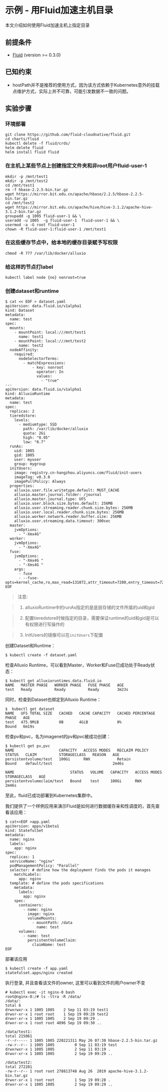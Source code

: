 # 示例 - 用Fluid加速主机目录

本文介绍如何使用Fluid加速主机上指定目录

## 前提条件

- [Fluid](https://github.com/fluid-cloudnative/fluid) (version >= 0.3.0)

## 已知约束

- hostPath并不是推荐的使用方式，因为该方式依赖于Kubernetes意外的挂载点维护方式，实际上并不可靠，可能引发数据不一致的问题。

## 实验步骤

### 环境部署

```
git clone https://github.com/fluid-cloudnative/fluid.git
cd charts/fluid
kubectl delete -f fluid/crds/
helm delete fluid
helm install fluid fluid
```

### 在主机上某些节点上创建指定文件夹和非root用户fluid-user-1

```shell
mkdir -p /mnt/test1
mkdir -p /mnt/test2
cd /mnt/test1
rm -f hbase-2.2.5-bin.tar.gz
wget https://mirror.bit.edu.cn/apache/hbase/2.2.5/hbase-2.2.5-bin.tar.gz
cd /mnt/test2
wget https://mirror.bit.edu.cn/apache/hive/hive-3.1.2/apache-hive-3.1.2-bin.tar.gz
groupadd -g 1005 fluid-user-1 && \
useradd -u 1005  -g fluid-user-1  fluid-user-1 && \
usermod -a -G root fluid-user-1
chown -R fluid-user-1:fluid-user-1 /mnt/test1
```

### 在这些缓存节点中，给本地的缓存目录赋予写权限

```
chmod -R 777 /var/lib/docker/alluxio
```

### 给这样的节点打label

```
kubectl label node {no} nonroot=true
```

### 创建dataset和runtime

```shell
$ cat << EOF > dataset.yaml
apiVersion: data.fluid.io/v1alpha1
kind: Dataset
metadata:
  name: test
spec:
  mounts:
    - mountPoint: local:///mnt/test1
      name: test1
    - mountPoint: local:///mnt/test2
      name: test2
  nodeAffinity:
    required:
      nodeSelectorTerms:
        - matchExpressions:
            - key: nonroot
              operator: In
              values:
                - "true"
---
apiVersion: data.fluid.io/v1alpha1
kind: AlluxioRuntime
metadata:
  name: test
spec:
  replicas: 2
  tieredstore:
    levels:
      - mediumtype: SSD
        path: /var/lib/docker/alluxio
        quota: 2Gi
        high: "0.95"
        low: "0.7"
  runAs:
    uid: 1005
    gid: 1005
    user: myuser
    group: mygroup
  initUsers:
    image: registry.cn-hangzhou.aliyuncs.com/fluid/init-users
    imageTag: v0.3.0
    imagePullPolicy: Always
  properties:
    alluxio.user.file.writetype.default: MUST_CACHE
    alluxio.master.journal.folder: /journal
    alluxio.master.journal.type: UFS
    alluxio.user.block.size.bytes.default: 256MB
    alluxio.user.streaming.reader.chunk.size.bytes: 256MB
    alluxio.user.local.reader.chunk.size.bytes: 256MB
    alluxio.worker.network.reader.buffer.size: 256MB
    alluxio.user.streaming.data.timeout: 300sec
  master:
    jvmOptions:
      - "-Xmx4G"
  worker:
    jvmOptions:
      - "-Xmx4G"
  fuse:
    jvmOptions:
      - "-Xmx4G "
      - "-Xms4G "
    args:
      - fuse
      - --fuse-opts=kernel_cache,ro,max_read=131072,attr_timeout=7200,entry_timeout=7200,nonempty
EOF
```

> 注意:

> 1. alluxioRuntime中的runAs指定的是底层存储的文件所属的uid和gid

> 2. 配置tieredstore时候指定的目录，需要保证runtime的uid和gid是可以有权限进行写操作的

> 3. InitUsers的镜像可以在`initUsers`下配置

创建Dataset和Runtime：

```shell
$ kubectl create -f dataset.yaml
```

检查Alluxio Runtime，可以看到Master，Worker和Fuse已成功处于Ready状态：

```shell
$ kubectl get alluxioruntimes.data.fluid.io
NAME   MASTER PHASE   WORKER PHASE   FUSE PHASE   AGE
test   Ready          Ready          Ready        3m23s
```

同时，检查到Dataset也绑定到Alluxio Runtime：

```shell
$  kubectl get dataset
NAME   UFS TOTAL SIZE   CACHED   CACHE CAPACITY   CACHED PERCENTAGE   PHASE   AGE
test   475.9MiB         0B       4GiB             0%                  Bound   6m19s
```

检查pv和pvc，名为imagenet的pv和pvc被成功创建：

```shell
$ kubectl get pv,pvc
NAME                    CAPACITY   ACCESS MODES   RECLAIM POLICY   STATUS   CLAIM          STORAGECLASS   REASON   AGE
persistentvolume/test   100Gi      RWX            Retain           Bound    default/test                           2m46s

NAME                         STATUS   VOLUME   CAPACITY   ACCESS MODES   STORAGECLASS   AGE
persistentvolumeclaim/test   Bound    test     100Gi      RWX                           2m46s
```

至此，fluid已成功部署到Kubernetes集群中。


我们提供了一个样例应用来演示Fluid是如何进行数据缓存亲和性调度的，首先查看该应用：

```shell
$ cat<<EOF >app.yaml
apiVersion: apps/v1beta1
kind: StatefulSet
metadata:
  name: nginx
  labels:
    app: nginx
spec:
  replicas: 1
  serviceName: "nginx"
  podManagementPolicy: "Parallel"
  selector: # define how the deployment finds the pods it manages
    matchLabels:
      app: nginx
  template: # define the pods specifications
    metadata:
      labels:
        app: nginx
    spec:
      containers:
        - name: nginx
          image: nginx
          volumeMounts:
            - mountPath: /data
              name: test
      volumes:
        - name: test
          persistentVolumeClaim:
            claimName: test
EOF
```

部署该应用

```
$ kubectl create -f app.yaml
statefulset.apps/nginx created
```

执行登录, 并且查看该文件的owner, 这里可以看到文件的用户owner不变

```
# kubectl exec -it nginx-0 bash
root@nginx-0:/# ls -ltra -R /data/
/data/:
total 6
drwxrwxr-x 1 1005 1005    2 Sep 11 03:19 test1
drwxr-xr-x 1 root root    1 Sep 19 09:28 test2
drwxr-xr-x 1 1005 1005    2 Sep 19 09:29 .
drwxr-xr-x 1 root root 4096 Sep 19 09:30 ..

/data/test1:
total 215061
-r--r----- 1 1005 1005 220221311 May 26 07:30 hbase-2.2.5-bin.tar.gz
-rw-r--r-- 1 1005 1005         0 Sep 11 03:19 test
drwxrwxr-x 1 1005 1005         2 Sep 11 03:19 .
drwxr-xr-x 1 1005 1005         2 Sep 19 09:29 ..

/data/test2:
total 272281
-rw-r--r-- 1 root root 278813748 Aug 26  2019 apache-hive-3.1.2-bin.tar.gz
drwxr-xr-x 1 root root         1 Sep 19 09:28 .
drwxr-xr-x 1 1005 1005         2 Sep 19 09:29 ..
```